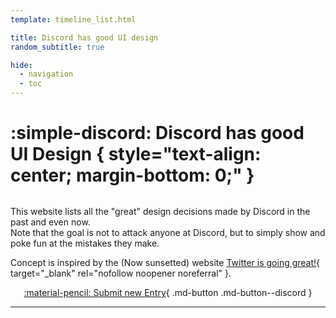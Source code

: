 ```yaml
---
template: timeline_list.html

title: Discord has good UI design
random_subtitle: true

hide:
  - navigation
  - toc
---
```


# :simple-discord: Discord has good UI Design { style="text-align: center; margin-bottom: 0;" }

<h2 style="text-align: center; margin-top: 0; margin-bottom: 2rem;" data-md-component="random-subtitle"></h2>

This website lists all the "great" design decisions made by Discord in the past and even now.  
Note that the goal is not to attack anyone at Discord, but to simply show and poke fun at the mistakes they make.

Concept is inspired by the (Now sunsetted) website [Twitter is going great!](https://twitterisgoinggreat.com){ target="_blank" rel="nofollow noopener noreferral" }.

<center>

[:material-pencil: Submit new Entry](https://github.com/hasgoodui-design/discord/issues){ .md-button .md-button--discord }

</center>

----